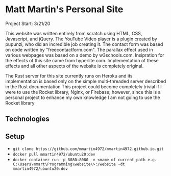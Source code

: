# Matt Martin's Personal Site
Project Start: 3/21/20

This website was written entirely from scratch using HTML, CSS, Javascript, and jQuery. The YouTube Video player is a plugin created by pupunzi,
who did an incredible job creating it. The contact form was based on code written by "freecontactform.com". The parallax effect used in various 
webpages was based on a demo by w3schools.com. Insipration for the effects of this site came from hyperlite.com.  Implementation of these effects 
and all other aspects of the website is completely original.

The Rust server for this site currently runs on Heroku and its implementation is based only on the simple multi-threaded server described in the Rust documentation
This project could become completely trivial if I were to use the Rocket library, Nginx, or Firebase; however, since this is a personal project to enhance my own knowledge I am not going to use the Rocket library

## Technologies

## Setup
- ```git clone https://github.com/mmartin4972/mmartin4972.github.io.git```
- ```docker pull mmartin4972/ubuntu20:dev```
- ```docker container run -p 8080:8080 -v <name of current path e.g. C:\Users\mmart\Programming\website\>:/website -dt mmartin4972/ubuntu20:dev```